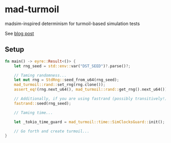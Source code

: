 # mad-turmoil

madsim-inspired determinism for turmoil-based simulation tests

See [blog post](https://s2.dev/blog)

## Setup

```rust
fn main() -> eyre::Result<()> {
    let rng_seed = std::env::var("DST_SEED")?.parse()?;

    // Taming randomness...
    let mut rng = StdRng::seed_from_u64(rng_seed);
    mad_turmoil::rand::set_rng(rng.clone());
    assert_eq!(rng.next_u64(), mad_turmoil::rand::get_rng().next_u64());

    // Additionally, if you are using fastrand (possibly transitively!)
    fastrand::seed(rng_seed);

    // Taming time...

    let _tokio_time_guard = mad_turmoil::time::SimClocksGuard::init();

    // Go forth and create turmoil...
}
```
